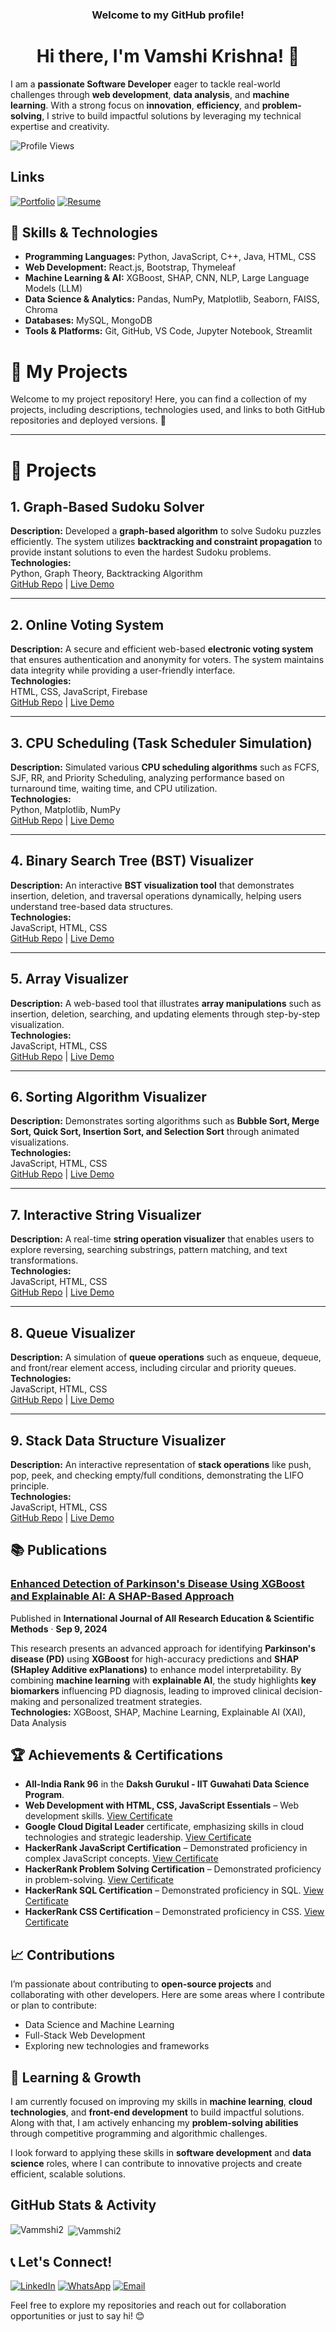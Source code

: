  <h3 align="center">Welcome to my GitHub profile! </h3>
<h1 align="center">Hi there, I'm Vamshi Krishna! 👋 </h1>



I am a **passionate Software Developer** eager to tackle real-world challenges through **web development**, **data analysis**, and **machine learning**. With a strong focus on **innovation**, **efficiency**, and **problem-solving**, I strive to build impactful solutions by leveraging my technical expertise and creativity.



![Profile Views](https://komarev.com/ghpvc/?username=vammshi2&color=blueviolet)

## Links
[![Portfolio](https://img.shields.io/badge/-Portfolio-333333?style=flat-square&logo=github&logoColor=white)](https://vammshi2.github.io/Vammshi_Portfolio/)
[![Resume](https://img.shields.io/badge/-Resume-4285F4?style=flat-square&logo=google-drive&logoColor=white)](https://drive.google.com/file/d/1IYFECPfAHfSBlZg7WiEq5zTFhWxVCpDC/view?usp=sharing)

## 🚀 Skills & Technologies
- **Programming Languages:** Python, JavaScript, C++, Java, HTML, CSS  
- **Web Development:** React.js, Bootstrap, Thymeleaf  
- **Machine Learning & AI:** XGBoost, SHAP, CNN, NLP, Large Language Models (LLM)  
- **Data Science & Analytics:** Pandas, NumPy, Matplotlib, Seaborn, FAISS, Chroma  
- **Databases:** MySQL, MongoDB  
- **Tools & Platforms:** Git, GitHub, VS Code, Jupyter Notebook, Streamlit  


# 📌 My Projects

Welcome to my project repository! Here, you can find a collection of my projects, including descriptions, technologies used, and links to both GitHub repositories and deployed versions. 🚀

---


# 📌 Projects

## 1. Graph-Based Sudoku Solver  
**Description:** Developed a **graph-based algorithm** to solve Sudoku puzzles efficiently. The system utilizes **backtracking and constraint propagation** to provide instant solutions to even the hardest Sudoku problems.  
**Technologies:**  
Python, Graph Theory, Backtracking Algorithm  
[GitHub Repo](https://github.com/Vammshi2/Sudoku-Solver) | [Live Demo](https://vamsudoku.netlify.app/)

---

## 2. Online Voting System  
**Description:** A secure and efficient web-based **electronic voting system** that ensures authentication and anonymity for voters. The system maintains data integrity while providing a user-friendly interface.  
**Technologies:**  
HTML, CSS, JavaScript, Firebase  
[GitHub Repo](https://github.com/Vammshi2/Online-Voting-System) | [Live Demo](https://vamvoting.netlify.app/)

---

## 3. CPU Scheduling (Task Scheduler Simulation)  
**Description:** Simulated various **CPU scheduling algorithms** such as FCFS, SJF, RR, and Priority Scheduling, analyzing performance based on turnaround time, waiting time, and CPU utilization.  
**Technologies:**  
Python, Matplotlib, NumPy  
[GitHub Repo](https://github.com/Vammshi2/CPU-Scheduling) | [Live Demo](https://vamcpu.netlify.app/)

---

## 4. Binary Search Tree (BST) Visualizer  
**Description:** An interactive **BST visualization tool** that demonstrates insertion, deletion, and traversal operations dynamically, helping users understand tree-based data structures.  
**Technologies:**  
JavaScript, HTML, CSS  
[GitHub Repo](https://github.com/Vammshi2/BST) | [Live Demo](https://vambst.netlify.app/)

---

## 5. Array Visualizer  
**Description:** A web-based tool that illustrates **array manipulations** such as insertion, deletion, searching, and updating elements through step-by-step visualization.  
**Technologies:**  
JavaScript, HTML, CSS  
[GitHub Repo](https://github.com/Vammshi2/VamArray) | [Live Demo](https://vamarray.netlify.app/)

---

## 6. Sorting Algorithm Visualizer  
**Description:** Demonstrates sorting algorithms such as **Bubble Sort, Merge Sort, Quick Sort, Insertion Sort, and Selection Sort** through animated visualizations.  
**Technologies:**  
JavaScript, HTML, CSS  
[GitHub Repo](https://github.com/Vammshi2/VamSorting/) | [Live Demo](https://vamsorting.netlify.app)

---

## 7. Interactive String Visualizer  
**Description:** A real-time **string operation visualizer** that enables users to explore reversing, searching substrings, pattern matching, and text transformations.  
**Technologies:**  
JavaScript, HTML, CSS  
[GitHub Repo](https://github.com/Vammshi2/VamString) | [Live Demo](https://vamstring.netlify.app)

---

## 8. Queue Visualizer  
**Description:** A simulation of **queue operations** such as enqueue, dequeue, and front/rear element access, including circular and priority queues.  
**Technologies:**  
JavaScript, HTML, CSS  
[GitHub Repo](https://github.com/Vammshi2/VamQueue) | [Live Demo](https://vamqueue.netlify.app/)

---

## 9. Stack Data Structure Visualizer  
**Description:** An interactive representation of **stack operations** like push, pop, peek, and checking empty/full conditions, demonstrating the LIFO principle.  
**Technologies:**  
JavaScript, HTML, CSS  
[GitHub Repo](https://github.com/Vammshi2/VamStack) | [Live Demo](https://vamstack.netlify.app/)



## 📚 Publications  

### [**Enhanced Detection of Parkinson's Disease Using XGBoost and Explainable AI: A SHAP-Based Approach**](https://www.ijaresm.com/uploaded_files/document_file/Reena_Roy_RKdua.pdf)  
Published in **International Journal of All Research Education & Scientific Methods** · **Sep 9, 2024**  

This research presents an advanced approach for identifying **Parkinson's disease (PD)** using **XGBoost** for high-accuracy predictions and **SHAP (SHapley Additive exPlanations)** to enhance model interpretability. By combining **machine learning** with **explainable AI**, the study highlights **key biomarkers** influencing PD diagnosis, leading to improved clinical decision-making and personalized treatment strategies.  
**Technologies:** XGBoost, SHAP, Machine Learning, Explainable AI (XAI), Data Analysis


## 🏆 Achievements & Certifications

- **All-India Rank 96** in the **Daksh Gurukul - IIT Guwahati Data Science Program**.
- **Web Development with HTML, CSS, JavaScript Essentials** – Web development skills. [View Certificate](https://www.credly.com/badges/2f97efcc-1bc6-4135-9529-b8d7df791cfd/public_url)
- **Google Cloud Digital Leader** certificate, emphasizing skills in cloud technologies and strategic leadership. [View Certificate](https://www.credly.com/badges/b7b69925-5fe8-4d6a-9c0b-edaa362eef1c/public_url)
- **HackerRank JavaScript Certification** – Demonstrated proficiency in complex JavaScript concepts. [View Certificate](https://www.hackerrank.com/certificates/b0f99c2ab35b)
- **HackerRank Problem Solving Certification** – Demonstrated proficiency in problem-solving. [View Certificate](https://www.hackerrank.com/certificates/8aff61d746e1)
- **HackerRank SQL Certification** – Demonstrated proficiency in SQL. [View Certificate](https://www.hackerrank.com/certificates/def201d5f980)
- **HackerRank CSS Certification** – Demonstrated proficiency in CSS. [View Certificate](https://www.hackerrank.com/certificates/e6a9229e88cf)

## 📈 Contributions

I’m passionate about contributing to **open-source projects** and collaborating with other developers. Here are some areas where I contribute or plan to contribute:

- Data Science and Machine Learning
- Full-Stack Web Development
- Exploring new technologies and frameworks

## 🌱 Learning & Growth

I am currently focused on improving my skills in **machine learning**, **cloud technologies**, and **front-end development** to build impactful solutions. Along with that, I am actively enhancing my **problem-solving abilities** through competitive programming and algorithmic challenges.  

I look forward to applying these skills in **software development** and **data science** roles, where I can contribute to innovative projects and create efficient, scalable solutions.



## GitHub Stats & Activity
<p><img align="left" src="https://github-readme-stats.vercel.app/api/top-langs?username=Vammshi2&show_icons=true&locale=en&layout=compact" alt="Vammshi2" /></p>

<p>&nbsp;<img align="center" src="https://github-readme-stats.vercel.app/api?username=Vammshi2&show_icons=true&locale=en" alt="Vammshi2" /></p>


## 📞 Let's Connect!

[![LinkedIn](https://img.shields.io/badge/LinkedIn-0077B5?style=flat-square&logo=linkedin&logoColor=white)](https://www.linkedin.com/in/vammshikrishnat/)
[![WhatsApp](https://img.shields.io/badge/WhatsApp-25D366?style=flat-square&logo=whatsapp&logoColor=white)](https://wa.me/919603806780)
[![Email](https://img.shields.io/badge/Email-D14836?style=flat-square&logo=gmail&logoColor=white)](mailto:t.vamshikrishna2@gmail.com)


Feel free to explore my repositories and reach out for collaboration opportunities or just to say hi! 😊
